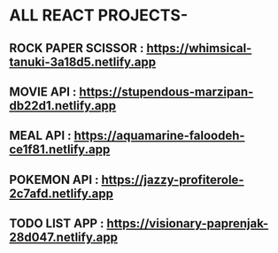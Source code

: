 # ALL REACT PROJECTS-


## ROCK PAPER SCISSOR : https://whimsical-tanuki-3a18d5.netlify.app

## MOVIE API : https://stupendous-marzipan-db22d1.netlify.app

## MEAL API : https://aquamarine-faloodeh-ce1f81.netlify.app

## POKEMON API : https://jazzy-profiterole-2c7afd.netlify.app

## TODO LIST APP : https://visionary-paprenjak-28d047.netlify.app




